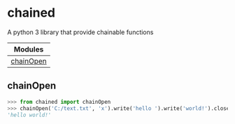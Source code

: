 # chained
A python 3 library that provide chainable functions

| Modules |
|---------|
|[chainOpen](https://github.com/ENDERZOMBI102/chained#chainopen)|



chainOpen
-
```python
>>> from chained import chainOpen
>>> chainOpen('C:/text.txt', 'x').write('hello ').write('world!').close().reopen('r').read().close('')
'hello world!'
```
